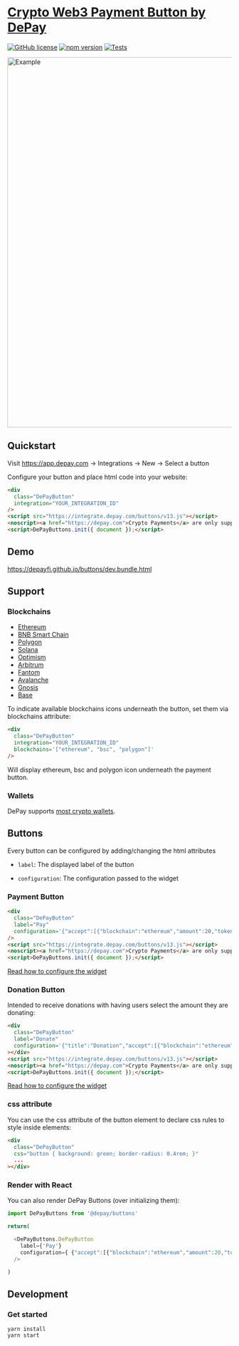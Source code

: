 # [Crypto Web3 Payment Button by DePay](https://depay.com/)
[![GitHub license](https://img.shields.io/badge/license-MIT-blue.svg)](https://github.com/DePayFi/buttons/blob/main/LICENSE) [![npm version](https://img.shields.io/npm/v/@depay/buttons.svg?style=flat)](https://www.npmjs.com/package/@depay/buttons) [![Tests](https://github.com/depayfi/buttons/actions/workflows/cypress.yml/badge.svg)](https://github.com/DePayFi/buttons/actions)

<img width="832" alt="Example" src="https://github.com/user-attachments/assets/d000eb22-b584-436a-9847-a1deea8ab41f" />

## Quickstart

Visit https://app.depay.com -> Integrations -> New -> Select a button

Configure your button and place html code into your website:

```html
<div
  class="DePayButton" 
  integration="YOUR_INTEGRATION_ID"
/>
<script src="https://integrate.depay.com/buttons/v13.js"></script>
<noscript><a href="https://depay.com">Crypto Payments</a> are only supported with JavaScript enabled.</noscript>
<script>DePayButtons.init({ document });</script>
```

## Demo

https://depayfi.github.io/buttons/dev.bundle.html

## Support

### Blockchains

- [Ethereum](https://ethereum.org)
- [BNB Smart Chain](https://www.binance.org/smartChain)
- [Polygon](https://polygon.technology)
- [Solana](https://solana.com)
- [Optimism](https://www.optimism.io)
- [Arbitrum](https://arbitrum.io)
- [Fantom](https://fantom.foundation)
- [Avalanche](https://www.avax.network)
- [Gnosis](https://gnosis.io)
- [Base](https://base.org)

To indicate available blockchains icons underneath the button, set them via blockchains attribute:

```html
<div
  class="DePayButton"
  integration="YOUR_INTEGRATION_ID"
  blockchains='["ethereum", "bsc", "polygon"]'
/>
```

Will display ethereum, bsc and polygon icon underneath the payment button.

### Wallets

DePay supports [most crypto wallets](https://depay.com/wallets).

## Buttons

Every button can be configured by adding/changing the html attributes 

- `label`: The displayed label of the button

- `configuration`: The configuration passed to the widget

### Payment Button

```html
<div
  class="DePayButton" 
  label="Pay"
  configuration='{"accept":[{"blockchain":"ethereum","amount":20,"token":"0xa0bEd124a09ac2Bd941b10349d8d224fe3c955eb","receiver":"0x4e260bB2b25EC6F3A59B478fCDe5eD5B8D783B02"}]}'
/>
<script src="https://integrate.depay.com/buttons/v13.js"></script>
<noscript><a href="https://depay.com">Crypto Payments</a> are only supported with JavaScript enabled.</noscript>
<script>DePayButtons.init({ document });</script>
```

[Read how to configure the widget](https://github.com/depayfi/widgets?#unmanaged-configuration)

### Donation Button

Intended to receive donations with having users select the amount they are donating:

```html
<div
  class="DePayButton"
  label="Donate"
  configuration='{"title":"Donation","accept":[{"blockchain":"ethereum","token":"0xa0bEd124a09ac2Bd941b10349d8d224fe3c955eb","receiver":"0x4e260bB2b25EC6F3A59B478fCDe5eD5B8D783B02"}]}'
></div>
<script src="https://integrate.depay.com/buttons/v13.js"></script>
<noscript><a href="https://depay.com">Crypto Payments</a> are only supported with JavaScript enabled.</noscript>
<script>DePayButtons.init({ document });</script>
```

[Read how to configure the widget](https://github.com/depayfi/widgets?#unmanaged-configuration)

### css attribute

You can use the css attribute of the button element to declare css rules to style inside elements:

```html
<div 
  class="DePayButton" 
  css="button { background: green; border-radius: 0.4rem; }"
  ...
></div>
```

### Render with React

You can also render DePay Buttons (over initializing them):

```javascript
import DePayButtons from '@depay/buttons'

return(

  <DePayButtons.DePayButton
    label={'Pay'}
    configuration={ {"accept":[{"blockchain":"ethereum","amount":20,"token":"0xa0bEd124a09ac2Bd941b10349d8d224fe3c955eb","receiver":"0x4e260bB2b25EC6F3A59B478fCDe5eD5B8D783B02"}]} }
  />

)
```

## Development

### Get started

```
yarn install
yarn start
```
